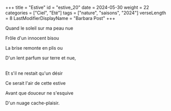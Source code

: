 +++
title = "Estive"
id = "estive_20"
date = 2024-05-30
weight = 22
categories = ["Ciel", "Eté"]
tags = ["nature", "saisons", "2024"]
verseLength = 8
LastModifierDisplayName = "Barbara Post"
+++

Quand le soleil sur ma peau nue

Frôle d'un innocent bisou

La brise remonte en plis ou

D'un lent parfum sur terre et nue,

 \
Et s'il ne restait qu'un désir

Ce serait l'air de cette estive

Avant que douceur ne s'esquive

D'un nuage cache-plaisir.
